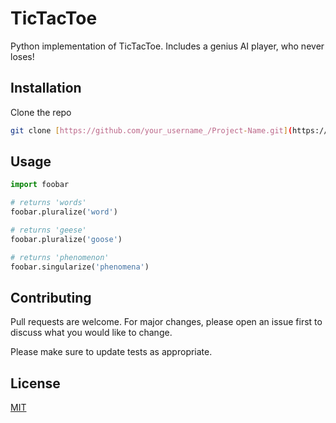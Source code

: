 # TicTacToe
Python implementation of TicTacToe. Includes a genius AI player, who never loses!

## Installation

Clone the repo
```sh
git clone [https://github.com/your_username_/Project-Name.git](https://github.com/Matthew-Packham/TicTacToe.git)
```
## Usage

```python
import foobar

# returns 'words'
foobar.pluralize('word')

# returns 'geese'
foobar.pluralize('goose')

# returns 'phenomenon'
foobar.singularize('phenomena')
```

## Contributing
Pull requests are welcome. For major changes, please open an issue first to discuss what you would like to change.

Please make sure to update tests as appropriate.

## License
[MIT](https://choosealicense.com/licenses/mit/)
